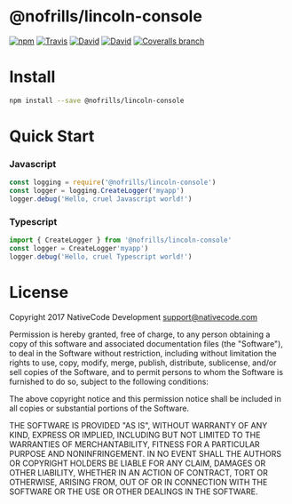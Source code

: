 # @nofrills/lincoln-console

[![npm](https://img.shields.io/npm/v/@nofrills/lincoln-console.svg?style=flat-square)](https://www.npmjs.com/package/@nofrills/lincoln-console)
[![Travis](https://img.shields.io/travis/nativecode-dev/nofrills-lincoln-console.svg?style=flat-square&label=travis)](https://travis-ci.org/nativecode-dev/nofrills-lincoln-console)
[![David](https://img.shields.io/david/nativecode-dev/nofrills-lincoln-console.svg?style=flat-square&label=deps)](https://www.npmjs.com/package/@nofrills/lincoln-console)
[![David](https://img.shields.io/david/dev/nativecode-dev/nofrills-lincoln-console.svg?style=flat-square&label=devdeps)](https://www.npmjs.com/package/@nofrills/lincoln-console)
[![Coveralls branch](https://img.shields.io/coveralls/nativecode-dev/nofrills-lincoln-console/master.svg?style=flat-square)](https://coveralls.io/r/nativecode-dev/nofrills-lincoln-console?branch=master)

# Install

```bash
npm install --save @nofrills/lincoln-console
```

# Quick Start

### Javascript

```javascript
const logging = require('@nofrills/lincoln-console')
const logger = logging.CreateLogger('myapp')
logger.debug('Hello, cruel Javascript world!')
```

### Typescript

```typescript
import { CreateLogger } from '@nofrills/lincoln-console'
const logger = CreateLogger'myapp')
logger.debug('Hello, cruel Typescript world!')
```

# License
Copyright 2017 NativeCode Development <support@nativecode.com>

Permission is hereby granted, free of charge, to any person obtaining a copy of this software and associated
documentation files (the "Software"), to deal in the Software without restriction, including without
limitation the rights to use, copy, modify, merge, publish, distribute, sublicense, and/or sell copies of the
Software, and to permit persons to whom the Software is furnished to do so, subject to the following
conditions:

The above copyright notice and this permission notice shall be included in all copies or substantial portions
of the Software.

THE SOFTWARE IS PROVIDED "AS IS", WITHOUT WARRANTY OF ANY KIND, EXPRESS OR IMPLIED, INCLUDING BUT NOT LIMITED
TO THE WARRANTIES OF MERCHANTABILITY, FITNESS FOR A PARTICULAR PURPOSE AND NONINFRINGEMENT. IN NO EVENT SHALL
THE AUTHORS OR COPYRIGHT HOLDERS BE LIABLE FOR ANY CLAIM, DAMAGES OR OTHER LIABILITY, WHETHER IN AN ACTION OF
CONTRACT, TORT OR OTHERWISE, ARISING FROM, OUT OF OR IN CONNECTION WITH THE SOFTWARE OR THE USE OR OTHER
DEALINGS IN THE SOFTWARE.
